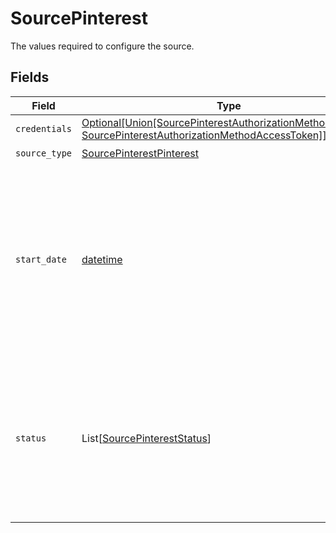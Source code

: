 # SourcePinterest

The values required to configure the source.


## Fields

| Field                                                                                                                                                                  | Type                                                                                                                                                                   | Required                                                                                                                                                               | Description                                                                                                                                                            | Example                                                                                                                                                                |
| ---------------------------------------------------------------------------------------------------------------------------------------------------------------------- | ---------------------------------------------------------------------------------------------------------------------------------------------------------------------- | ---------------------------------------------------------------------------------------------------------------------------------------------------------------------- | ---------------------------------------------------------------------------------------------------------------------------------------------------------------------- | ---------------------------------------------------------------------------------------------------------------------------------------------------------------------- |
| `credentials`                                                                                                                                                          | [Optional[Union[SourcePinterestAuthorizationMethodOAuth20, SourcePinterestAuthorizationMethodAccessToken]]](../../models/shared/sourcepinterestauthorizationmethod.md) | :heavy_minus_sign:                                                                                                                                                     | N/A                                                                                                                                                                    |                                                                                                                                                                        |
| `source_type`                                                                                                                                                          | [SourcePinterestPinterest](../../models/shared/sourcepinterestpinterest.md)                                                                                            | :heavy_check_mark:                                                                                                                                                     | N/A                                                                                                                                                                    |                                                                                                                                                                        |
| `start_date`                                                                                                                                                           | [datetime](https://docs.python.org/3/library/datetime.html#datetime-objects)                                                                                           | :heavy_check_mark:                                                                                                                                                     | A date in the format YYYY-MM-DD. If you have not set a date, it would be defaulted to latest allowed date by api (89 days from today).                                 | 2022-07-28                                                                                                                                                             |
| `status`                                                                                                                                                               | List[[SourcePinterestStatus](../../models/shared/sourcepintereststatus.md)]                                                                                            | :heavy_minus_sign:                                                                                                                                                     | Entity statuses based off of campaigns, ad_groups, and ads. If you do not have a status set, it will be ignored completely.                                            |                                                                                                                                                                        |